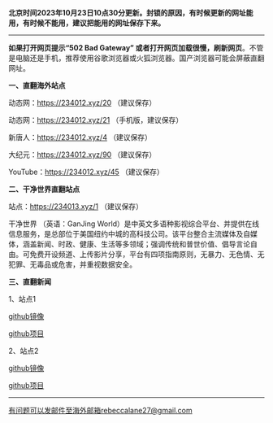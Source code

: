 **北京时间2023年10月23日10点30分更新。封锁的原因，有时候更新的网址能用，有时候不能用，建议把能用的网址保存下来。**

***

**如果打开网页提示“502 Bad Gateway” 或者打开网页加载很慢，刷新网页**。不管是电脑还是手机，推荐使用谷歌浏览器或火狐浏览器。国产浏览器可能会屏蔽直翻网址。

**一、直翻海外站点**

动态网：https://234012.xyz/20  （建议保存）

动态网：https://234012.xyz/21  （手机版，建议保存）

新唐人：https://234012.xyz/4  （建议保存）

大纪元：https://234012.xyz/90  （建议保存）

YouTube：https://234012.xyz/45  （建议保存）

**二、干净世界直翻站点**

站点：https://234013.xyz/1  （建议保存）

干净世界 （英语：GanJing World）是中英文多语种影视综合平台、并提供在线信息服务，是总部位于美国纽约中城的高科技公司。该平台整合主流媒体及自媒体，涵盖新闻、时政、健康、生活等多领域；强调传统和普世价值、倡导言论自由。可免费开设频道、上传影片分享，平台有四项指南原则，无暴力、无色情、无犯罪、无毒品或危害，并重视数据安全。


**三、直翻新闻**

1、站点1

[github镜像](https://freek1.xyz/epic-marker/epoch-news/blob/master/README.md)

[github项目](https://github.com/epic-marker/epoch-news/blob/master/README.md)

2、站点2

[github镜像](https://freek1.xyz/duty-machine/news/blob/main/README.md)

[github项目](https://github.com/duty-machine/news/blob/main/README.md)

***


有问题可以发邮件至海外邮箱rebeccalane27@gmail.com